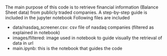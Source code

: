 The main purpose of this code is to retrieve financial information (Balance Sheet data) from publicly traded companies. A step-by-step guide is included in the jupyter notebook
Following files are included
- data/nasdaq_screener.csv: csv file of nasdaq companies (filtered as explained in notebook)
- images/filtered: image used in notebook to guide visually the retrieval of data in url
- main.ipynb: this is the notebook that guides the code